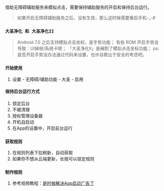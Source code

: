 借助无障碍辅助服务来模拟点击，需要保持辅助服务的开启和保持后台运行。
> 如果开启无障碍辅助服务之后，没有生效，那么这时候需要重启手机-_-#
### `大圣净化 和 大圣净化II`
> Android 7.0 之后支持模拟点击坐标，是手势功能；
有些 ROM 开启手势会导致：UI掉帧/系统卡顿；
「大圣净化II」是阉割了模拟点击坐标功能；
ps: 是否开启手势没办法通过代码来设置，也许谷歌出于安全的考虑吧。
### `开始使用`
1. 设置 - 无障碍/辅助功能 - 大圣 - 启用

#### 保持后台运行方式
1. 锁定后台
2. 不被清理
3. 授权管理设备器
4. 开机自启动
5. 在App的设置中，开启前台运行

### `获取规则`
1. 在规则列表下拉刷新，自动获取
2. 如果你不想从云端更新，长按可以锁定规则

### `制作规则`
1. 参考视频教程：[是时候解决App启动广告了](https://m.bilibili.com/video/av15501775.html)
